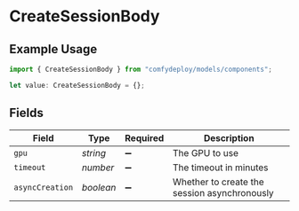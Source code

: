 # CreateSessionBody

## Example Usage

```typescript
import { CreateSessionBody } from "comfydeploy/models/components";

let value: CreateSessionBody = {};
```

## Fields

| Field                                        | Type                                         | Required                                     | Description                                  |
| -------------------------------------------- | -------------------------------------------- | -------------------------------------------- | -------------------------------------------- |
| `gpu`                                        | *string*                                     | :heavy_minus_sign:                           | The GPU to use                               |
| `timeout`                                    | *number*                                     | :heavy_minus_sign:                           | The timeout in minutes                       |
| `asyncCreation`                              | *boolean*                                    | :heavy_minus_sign:                           | Whether to create the session asynchronously |
